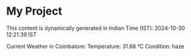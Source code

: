 # My Project

This content is dynamically generated in Indian Time (IST): 2024-10-30 12:21:39 IST


Current Weather in Coimbatore:
Temperature: 31.88 °C
Condition: haze
